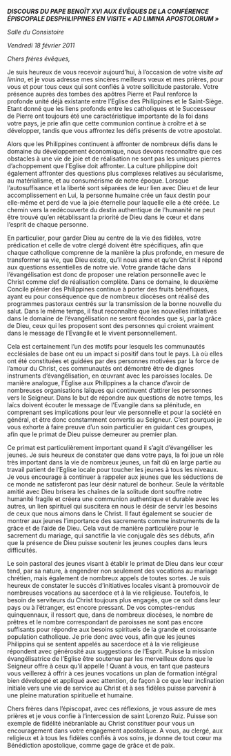 ***DISCOURS DU PAPE BENOÎT XVI*** ***AUX ÉVÊQUES DE LA CONFÉRENCE ÉPISCOPALE DES******PHILIPPINES*** ***EN VISITE « AD LIMINA APOSTOLORUM »***

*Salle du Consistoire*

*Vendredi 18 février 2011*

*Chers frères évêques,*

Je suis heureux de vous recevoir aujourd’hui, à l’occasion de votre visite *ad limina*, et je vous adresse mes sincères meilleurs vœux et mes prières, pour vous et pour tous ceux qui sont confiés à votre sollicitude pastorale. Votre présence auprès des tombes des apôtres Pierre et Paul renforce la profonde unité déjà existante entre l’Eglise des Philippines et le Saint-Siège. Etant donné que les liens profonds entre les catholiques et le Successeur de Pierre ont toujours été une caractéristique importante de la foi dans votre pays, je prie afin que cette communion continue à croître et à se développer, tandis que vous affrontez les défis présents de votre apostolat.

Alors que les Philippines continuent à affronter de nombreux défis dans le domaine du développement économique, nous devons reconnaître que ces obstacles à une vie de joie et de réalisation ne sont pas les uniques pierres d’achoppement que l’Eglise doit affronter. La culture philippine doit également affronter des questions plus complexes relatives au sécularisme, au matérialisme, et au consumérisme de notre époque. Lorsque l’autosuffisance et la liberté sont séparées de leur lien avec Dieu et de leur accomplissement en Lui, la personne humaine crée un faux destin pour elle-même et perd de vue la joie éternelle pour laquelle elle a été créée. Le chemin vers la redécouverte du destin authentique de l’humanité ne peut être trouvé qu’en rétablissant la priorité de Dieu dans le cœur et dans l’esprit de chaque personne.

En particulier, pour garder Dieu au centre de la vie des fidèles, votre prédication et celle de votre clergé doivent être spécifiques, afin que chaque catholique comprenne de la manière la plus profonde, en mesure de transformer sa vie, que Dieu existe, qu’il nous aime et qu’en Christ il répond aux questions essentielles de notre vie. Votre grande tâche dans l’évangélisation est donc de proposer une relation personnelle avec le Christ comme clef de réalisation complète. Dans ce domaine, le deuxième Concile plénier des Philippines continue à porter des fruits bénéfiques, ayant eu pour conséquence que de nombreux diocèses ont réalisé des programmes pastoraux centrés sur la transmission de la bonne nouvelle du salut. Dans le même temps, il faut reconnaître que les nouvelles initiatives dans le domaine de l’évangélisation ne seront fécondes que si, par la grâce de Dieu, ceux qui les proposent sont des personnes qui croient vraiment dans le message de l’Evangile et le vivent personnellement.

Cela est certainement l’un des motifs pour lesquels les communautés ecclésiales de base ont eu un impact si positif dans tout le pays. Là où elles ont été constituées et guidées par des personnes motivées par la force de l’amour du Christ, ces communautés ont démontré être de dignes instruments d’évangélisation, en œuvrant avec les paroisses locales. De manière analogue, l’Eglise aux Philippines a la chance d’avoir de nombreuses organisations laïques qui continuent d’attirer les personnes vers le Seigneur. Dans le but de répondre aux questions de notre temps, les laïcs doivent écouter le message de l’Evangile dans sa plénitude, en comprenant ses implications pour leur vie personnelle et pour la société en général, et être donc constamment convertis au Seigneur. C’est pourquoi je vous exhorte à faire preuve d’un soin particulier en guidant ces groupes, afin que le primat de Dieu puisse demeurer au premier plan.

Ce primat est particulièrement important quand il s’agit d’évangéliser les jeunes. Je suis heureux de constater que dans votre pays, la foi joue un rôle très important dans la vie de nombreux jeunes, un fait dû en large partie au travail patient de l’Eglise locale pour toucher les jeunes à tous les niveaux. Je vous encourage à continuer à rappeler aux jeunes que les séductions de ce monde ne satisferont pas leur désir naturel de bonheur. Seule la véritable amitié avec Dieu brisera les chaînes de la solitude dont souffre notre humanité fragile et créera une communion authentique et durable avec les autres, un lien spirituel qui suscitera en nous le désir de servir les besoins de ceux que nous aimons dans le Christ. Il faut également se soucier de montrer aux jeunes l’importance des sacrements comme instruments de la grâce et de l’aide de Dieu. Cela vaut de manière particulière pour le sacrement du mariage, qui sanctifie la vie conjugale dès ses débuts, afin que la présence de Dieu puisse soutenir les jeunes couples dans leurs difficultés.

Le soin pastoral des jeunes visant à établir le primat de Dieu dans leur cœur tend, par sa nature, à engendrer non seulement des vocations au mariage chrétien, mais également de nombreux appels de toutes sortes. Je suis heureux de constater le succès d’initiatives locales visant à promouvoir de nombreuses vocations au sacerdoce et à la vie religieuse. Toutefois, le besoin de serviteurs du Christ toujours plus engagés, que ce soit dans leur pays ou à l’étranger, est encore pressant. De vos comptes-rendus quinquennaux, il ressort que, dans de nombreux diocèses, le nombre de prêtres et le nombre correspondant de paroisses ne sont pas encore suffisants pour répondre aux besoins spirituels de la grande et croissante population catholique. Je prie donc avec vous, afin que les jeunes Philippins qui se sentent appelés au sacerdoce et à la vie religieuse répondent avec générosité aux suggestions de l’Esprit. Puisse la mission évangélisatrice de l’Eglise être soutenue par les merveilleux dons que le Seigneur offre à ceux qu’il appelle ! Quant à vous, en tant que pasteurs vous veillerez à offrir à ces jeunes vocations un plan de formation intégral bien développé et appliqué avec attention, de façon à ce que leur inclination initiale vers une vie de service au Christ et à ses fidèles puisse parvenir à une pleine maturation spirituelle et humaine.

Chers frères dans l’épiscopat, avec ces réflexions, je vous assure de mes prières et je vous confie à l’intercession de saint Lorenzo Ruiz. Puisse son exemple de fidélité inébranlable au Christ constituer pour vous un encouragement dans votre engagement apostolique. A vous, au clergé, aux religieux et à tous les fidèles confiés à vos soins, je donne de tout cœur ma Bénédiction apostolique, comme gage de grâce et de paix.